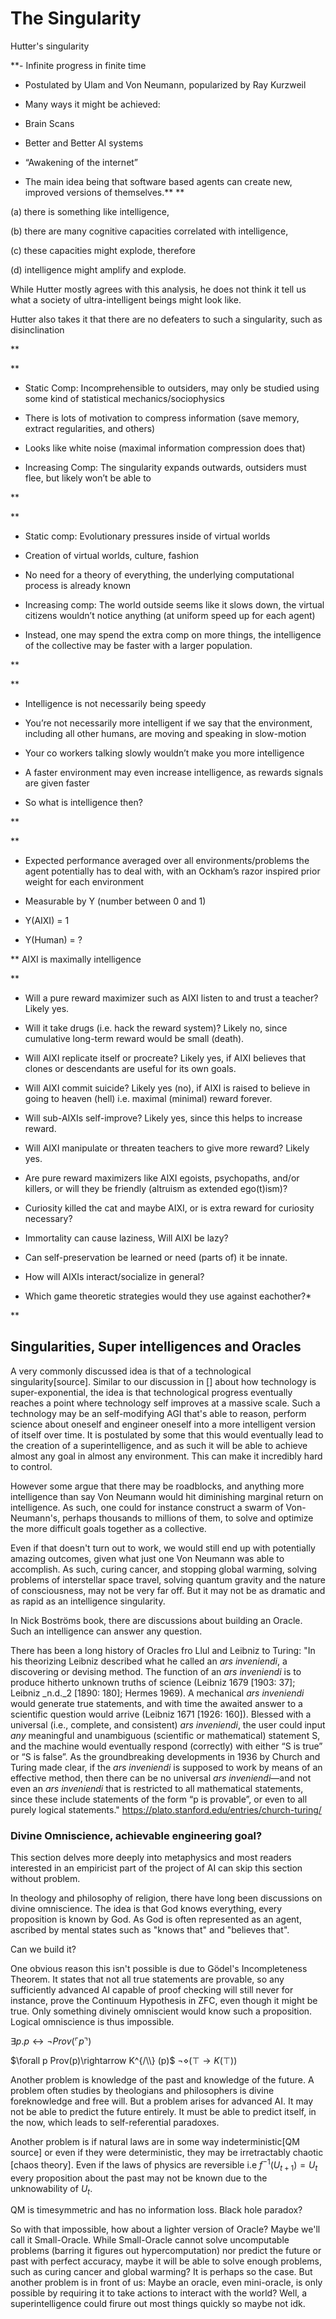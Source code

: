 
# The Singularity

Hutter's singularity

**- Infinite progress in finite time  
      
    
- Postulated by Ulam and Von Neumann, popularized by Ray Kurzweil  
      
    
- Many ways it might be achieved:
    

- Brain Scans
    
- Better and Better AI systems
    
- “Awakening of the internet”  
      
    

- The main idea being that software based agents can create new, improved versions of themselves.**
**  

(a) there is something like intelligence, 

(b) there are many cognitive capacities correlated with intelligence,

(c) these capacities might explode, therefore

(d) intelligence might amplify and explode.  
  

While Hutter mostly agrees with this analysis, he does not think it tell us what a society of ultra-intelligent beings might look like.  
  

Hutter also takes it that there are no defeaters to such a singularity, such as disinclination

**

**

- Static Comp: Incomprehensible to outsiders, may only be studied using some kind of statistical mechanics/sociophysics  
      
    
- There is lots of motivation to compress information (save memory, extract regularities, and others)  
      
    
- Looks like white noise (maximal information compression does that)  
      
    
- Increasing Comp: The singularity expands outwards, outsiders must flee, but likely won’t be able to
    

**

**

- Static comp: Evolutionary pressures inside of virtual worlds  
      
    
- Creation of virtual worlds, culture, fashion  
      
    
- No need for a theory of everything, the underlying computational process is already known  
      
    
- Increasing comp: The world outside seems like it slows down, the virtual citizens wouldn’t notice anything (at uniform speed up for each agent)  
      
    
- Instead, one may spend the extra comp on more things, the intelligence of the collective may be faster with a larger population.
    

**

**

- Intelligence is not necessarily being speedy  
      
    
- You’re not necessarily more intelligent if we say that the environment, including all other humans, are moving and speaking in slow-motion  
      
    
- Your co workers talking slowly wouldn’t make you more intelligence  
      
    
- A faster environment may even increase intelligence, as rewards signals are given faster  
      
    
- So what is intelligence then?
    

**

**

- Expected performance averaged over all environments/problems the agent potentially has to deal with, with an Ockham’s razor inspired prior weight for each environment  
      
    
- Measurable by Y (number between 0 and 1)  
      
    
- Y(AIXI) = 1  
      
    
- Y(Human) = ?
    

**
AIXI is maximally intelligence

**

- Will a pure reward maximizer such as AIXI listen to and trust a teacher? Likely yes.  
      
    
- Will it take drugs (i.e. hack the reward system)? Likely no, since cumulative long-term reward would be small (death).  
      
    
- Will AIXI replicate itself or procreate? Likely yes, if AIXI believes that clones or descendants are useful for its own goals.  
      
    
- Will AIXI commit suicide? Likely yes (no), if AIXI is raised to believe in going to heaven (hell) i.e. maximal (minimal) reward forever.  
      
    
- Will sub-AIXIs self-improve? Likely yes, since this helps to increase reward.  
      
    
- Will AIXI manipulate or threaten teachers to give more reward? Likely yes.  
      
    
- Are pure reward maximizers like AIXI egoists, psychopaths, and/or killers, or will they be friendly (altruism as extended ego(t)ism)?  
      
    
- Curiosity killed the cat and maybe AIXI, or is extra reward for curiosity necessary?  
      
    
- Immortality can cause laziness, Will AIXI be lazy?  
      
    
- Can self-preservation be learned or need (parts of) it be innate.  
      
    
- How will AIXIs interact/socialize in general?  
      
    
- Which game theoretic strategies would they use against eachother?*
    

**


## Singularities, Super intelligences and Oracles

A very commonly discussed idea is that of a technological singularity[source]. Similar to our discussion in [] about how technology is super-exponential, the idea is that technological progress eventually reaches a point where technology self improves at a massive scale. Such a technology may be an self-modifying AGI that's able to reason, perform science about oneself and engineer oneself into a more intelligent version of itself over time. It is postulated by some that this would eventually lead to the creation of a superintelligence, and as such it will be able to achieve almost any goal in almost any environment. This can make it incredibly hard to control. 

However some argue that there may be roadblocks, and anything more intelligence than say Von Neumann would hit diminishing marginal return on intelligence. As such, one could for instance construct a swarm of Von-Neumann's, perhaps thousands to millions of them, to solve and optimize the more difficult goals together as a collective. 

Even if that doesn't turn out to work, we would still end up with potentially amazing outcomes, given what just one Von Neumann was able to accomplish. As such, curing cancer, and stopping global warming, solving problems of interstellar space travel, solving quantum gravity and the nature of consciousness, may not be very far off. But it may not be as dramatic and as rapid as an intelligence singularity. 

In Nick Boströms book, there are discussions about building an Oracle. Such an intelligence can answer any question.


There has been a long history of Oracles fro Llul and Leibniz to Turing:
"In his theorizing Leibniz described what he called an _ars inveniendi_, a discovering or devising method. The function of an _ars inveniendi_ is to produce hitherto unknown truths of science (Leibniz 1679 [1903: 37]; Leibniz _n.d._2 [1890: 180]; Hermes 1969). A mechanical _ars inveniendi_ would generate true statements, and with time the awaited answer to a scientific question would arrive (Leibniz 1671 [1926: 160]). Blessed with a universal (i.e., complete, and consistent) _ars inveniendi_, the user could input _any_ meaningful and unambiguous (scientific or mathematical) statement S, and the machine would eventually respond (correctly) with either “S is true” or “S is false”. As the groundbreaking developments in 1936 by Church and Turing made clear, if the _ars inveniendi_ is supposed to work by means of an effective method, then there can be no universal _ars inveniendi_—and not even an _ars inveniendi_ that is restricted to all mathematical statements, since these include statements of the form “p is provable”, or even to all purely logical statements."
https://plato.stanford.edu/entries/church-turing/ 

### Divine Omniscience, achievable engineering goal?

This section delves more deeply into metaphysics and most readers interested in an empiricist part of the project of AI can skip this section without problem. 

In theology and philosophy of religion, there have long been discussions on divine omniscience. The idea is that God knows everything, every proposition is known by God. As God is often represented as an agent, ascribed by mental states such as "knows that" and "believes that".

Can we build it?

One obvious reason this isn't possible is due to Gödel's Incompleteness Theorem. It states that not all true statements are provable, so any sufficiently advanced AI capable of proof checking will still never for instance, prove the Continuum Hypothesis in ZFC, even though it might be true. Only something divinely omniscient would know such a proposition. Logical omniscience is thus impossible. 

$\exists p. p\leftrightarrow \neg Prov(\ulcorner p\urcorner)$

$\forall p Prov(p)\rightarrow K^{/\\} (p)$
$\neg\diamond (\top\rightarrow K(\top))$

Another problem is knowledge of the past and knowledge of the future. A problem often studies by theologians and philosophers is divine foreknowledge and free will. But a problem arises for advanced AI. It may not be able to predict the future entirely. It must be able to predict itself, in the now, which leads to self-referential paradoxes. 

Another problem is if natural laws are in some way indeterministic[QM source] or even if they were deterministic, they may be irretractably chaotic [chaos theory]. Even if the laws of physics are reversible i.e $f^{-1}(U_{t+1}) = U_t$ every proposition about the past may not be known due to the unknowability of $U_t$.

QM is timesymmetric and has no information loss. Black hole paradox?

So with that impossible, how about a lighter version of Oracle? Maybe we'll call it Small-Oracle. While Small-Oracle cannot solve uncomputable problems (barring it figures out hypercomputation) nor predict the future or past with perfect accuracy, maybe it will be able to solve enough problems, such as curing cancer and global warming? It is perhaps so the case. But another problem is in front of us: Maybe an oracle, even mini-oracle, is only possible by requiring it to take actions to interact with the world? Well, a superintelligence could firure out most things quickly so maybe not idk. 



